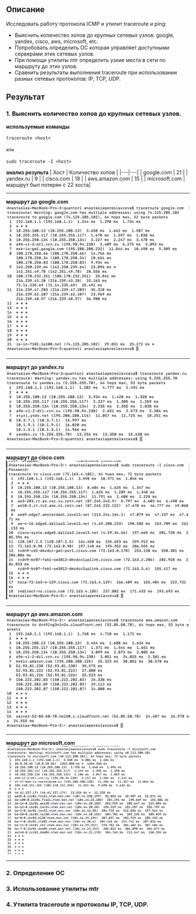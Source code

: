 ## Описание

Исследовать работу протокола ICMP и утилит traceroute и ping:
- Выяснить количество хопов до крупных сетевых узлов: google, yandex, cisco, aws, microsoft, etc.
- Попробовать определить ОС которая управляет доступными серверами этих сетевых узлов.
- При помощи утилиты mtr определить узкие места в сети по маршруту до этих узлов.
- Сравнить результаты выполнения traceroute при использовании разных сетевых протоколов: IP, TCP, UDP.

## Результат

### 1. Выяснить количество хопов до крупных сетевых узлов.

**используемые команды**
```
traceroute <host>

или

sudo traceroute -I <host>

```

**анализ результа**
| Хост | Количество хопов |
|---|---|
| google.com | 21 |
| yandex.ru | 9 |
| cisco.com | 18 |
| aws.amazon.com | 15 |
| microsoft.com | маршрут был потерян с 22 хоста|

---

**маршрут до google.com**
</br>
![](https://github.com/NastyaP1/quantori-devops-school/blob/master/Network/hw4/resources/NWpicture1.png)

---

**маршрут до yandex.ru**
</br>
![](https://github.com/NastyaP1/quantori-devops-school/blob/master/Network/hw4/resources/NWpicture2.png)

---

**маршрут до cisco.com**
</br>
![](https://github.com/NastyaP1/quantori-devops-school/blob/master/Network/hw4/resources/NWpicture3.png)

---

**маршрут до aws.amazon.com**
</br>
![](https://github.com/NastyaP1/quantori-devops-school/blob/master/Network/hw4/resources/NWpicture4.png)

---

**маршрут до microsoft.com**
</br>
![](https://github.com/NastyaP1/quantori-devops-school/blob/master/Network/hw4/resources/NWpicture5.png)

---

### 2. Определение ОС

### 3. Использование утилиты mtr

### 4. Утилита traceroute и протоколы IP, TCP, UDP.


